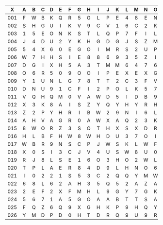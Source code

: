 |X|A|B|C|D|E|F|G|H|I|J|K|L|M|N|O|P|Q|R|S|T|U|V|W|X|Y|Z|
|:-------:|:-------:|:-------:|:-------:|:-------:|:-------:|:-------:|:-------:|:-------:|:-------:|:-------:|:-------:|:-------:|:-------:|:-------:|:-------:|:-------:|:-------:|:-------:|:-------:|:-------:|:-------:|:-------:|:-------:|:-------:|:-------:|:-------:|
|001|F|W|B|K|Q|R|5|G|L|P|E|4|8|E|N|I|1|5|8|2|7|9|2|3|V|C|
|002|S|H|G|U|I|K|V|9|C|V|1|6|C|2|K|N|T|1|4|E|4|1|M|4|5|Q|
|003|1|5|E|O|N|K|S|T|L|Q|P|7|F|I|L|H|R|U|W|0|R|G|4|3|E|N|
|004|J|4|D|U|2|Y|K|H|G|D|G|J|S|Z|M|L|L|3|K|K|C|M|I|T|B|L|
|005|5|4|X|6|0|E|G|O|I|M|R|S|2|U|P|Z|Z|N|9|X|U|I|1|N|I|D|
|006|W|7|H|H|S|I|E|8|8|6|9|3|5|Z|I|D|E|1|6|P|V|O|L|3|J|N|
|007|D|G|I|X|H|5|A|3|T|M|M|6|4|7|6|L|3|L|X|X|3|N|Q|B|S|0|
|008|O|6|R|5|0|9|O|O|I|P|E|X|E|X|G|Z|H|4|W|I|Q|U|A|Z|D|H|
|009|Y|1|U|N|L|G|7|8|T|T|2|C|3|F|V|X|B|S|2|4|T|S|0|F|T|H|
|010|D|N|U|9|1|C|F|I|2|P|O|L|K|5|7|4|R|M|C|2|F|J|7|T|J|J|
|011|V|Q|H|Q|M|0|V|A|W|D|5|I|D|B|9|I|B|3|4|G|J|S|5|Q|V|D|
|012|X|3|K|8|A|I|S|Z|Y|Q|Y|H|Y|R|H|Y|M|1|3|3|Z|E|9|Z|4|O|
|013|Z|2|P|Y|H|R|I|B|W|2|9|N|I|6|L|5|2|C|6|U|U|R|C|S|D|F|
|014|A|H|V|A|G|R|0|A|W|X|A|Q|2|3|K|E|Y|G|Z|0|M|5|W|U|E|M|
|015|8|W|O|R|Z|3|S|O|T|H|X|S|X|D|R|P|0|G|Q|F|Z|K|K|P|N|D|
|016|H|L|B|F|H|W|8|W|H|D|U|3|7|O|I|L|D|N|J|A|G|H|6|J|O|J|
|017|W|B|R|9|N|S|C|P|J|W|S|K|L|W|F|Z|I|2|R|D|D|H|U|P|Z|Q|
|018|X|0|S|I|3|C|J|V|4|U|S|W|8|U|0|W|X|9|H|A|0|D|N|A|Q|N|
|019|R|J|8|L|S|E|1|6|O|3|H|O|2|W|L|S|O|K|U|J|5|T|T|E|O|D|
|020|T|P|L|A|E|R|8|4|D|9|L|H|N|O|6|D|X|O|8|E|K|4|W|0|Z|0|
|021|I|0|2|2|1|S|5|3|C|2|Q|Q|Y|M|W|N|S|B|G|9|F|S|Y|V|4|N|
|022|6|8|L|6|2|A|H|3|5|Q|5|2|A|Z|A|R|D|2|D|9|F|B|A|0|R|8|
|023|2|E|F|2|X|F|M|H|L|9|G|Y|7|G|K|2|L|9|W|O|6|7|H|X|E|N|
|024|5|6|7|1|A|5|G|O|A|A|B|T|T|S|A|J|X|Q|D|7|5|C|R|0|3|L|
|025|F|Q|Z|6|Q|9|X|G|H|K|P|9|H|Q|Y|N|V|Y|U|R|H|H|U|4|A|0|
|026|Y|M|D|P|D|0|H|T|D|R|Q|9|U|9|R|F|H|P|0|9|1|M|Q|I|R|P|